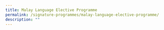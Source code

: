 ```yaml
---
title: Malay Language Elective Programme
permalink: /signature-programmes/malay-language-elective-programme/
description: ""
---
```

